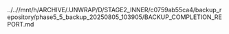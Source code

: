 ../..//mnt/h/ARCHIVE/.UNWRAP/D/STAGE2_INNER/c0759ab55ca4/backup_repository/phase5_5_backup_20250805_103905/BACKUP_COMPLETION_REPORT.md